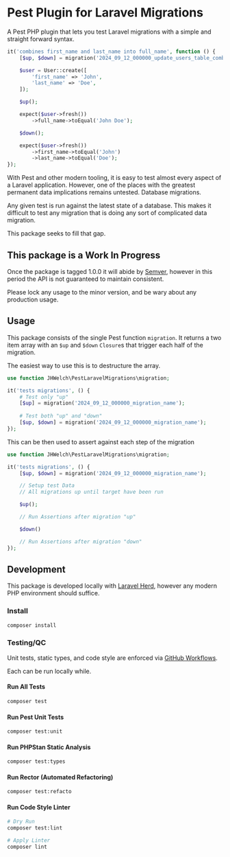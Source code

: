 # Pest Plugin for Laravel Migrations

A Pest PHP plugin that lets you test Laravel migrations with a simple and straight forward syntax.

```php
it('combines first_name and last_name into full_name', function () {
    [$up, $down] = migration('2024_09_12_000000_update_users_table_combine_names');

    $user = User::create([
        'first_name' => 'John',
        'last_name' => 'Doe',
    ]);

    $up();

    expect($user->fresh())
        ->full_name->toEqual('John Doe');

    $down();

    expect($user->fresh())
        ->first_name->toEqual('John')
        ->last_name->toEqual('Doe');
});
```

With Pest and other modern tooling, it is easy to test almost every aspect of a Laravel application. However, one of the places with the greatest permanent data implications remains untested. Database migrations.

Any given test is run against the latest state of a database. This makes it difficult to test any migration that is doing any sort of complicated data migration. 

This package seeks to fill that gap.

## This package is a **Work In Progress**
Once the package is tagged 1.0.0 it will abide by [Semver](https://semver.org/), however in this period the API is not guaranteed to maintain consistent.

Please lock any usage to the minor version, and be wary about any production usage.

## Usage

This package consists of the single Pest function `migration`. It returns a two item array with an `$up` and `$down` `Closure`s that trigger each half of the migration.

The easiest way to use this is to destructure the array.

```php
use function JHWelch\PestLaravelMigrations\migration;

it('tests migrations', () {
    # Test only "up"
    [$up] = migration('2024_09_12_000000_migration_name');
    
    # Test both "up" and "down"
    [$up, $down] = migration('2024_09_12_000000_migration_name');
});
```

This can be then used to assert against each step of the migration

```php
use function JHWelch\PestLaravelMigrations\migration;

it('tests migrations', () {
    [$up, $down] = migration('2024_09_12_000000_migration_name');

    // Setup test Data
    // All migrations up until target have been run

    $up();

    // Run Assertions after migration "up"

    $down()

    // Run Assertions after migration "down"
});
```

## Development 

This package is developed locally with [Laravel Herd](https://herd.laravel.com/), however any modern PHP environment should suffice.

### Install

```sh
composer install
```

### Testing/QC 

Unit tests, static types, and code style are enforced via [GitHub Workflows](./.github/workflows).

Each can be run locally while.

#### Run All Tests

```sh
composer test
```

#### Run Pest Unit Tests

```sh
composer test:unit
```

#### Run PHPStan Static Analysis

```sh
composer test:types
```

#### Run Rector (Automated Refactoring)

```sh
composer test:refacto
```

#### Run Code Style Linter
```sh
# Dry Run
composer test:lint

# Apply Linter
composer lint
```
